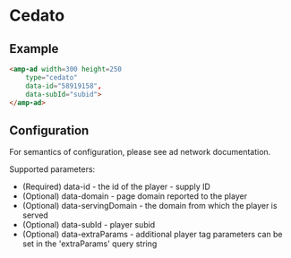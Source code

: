 <!---
Copyright 2015 The AMP HTML Authors. All Rights Reserved.

Licensed under the Apache License, Version 2.0 (the "License");
you may not use this file except in compliance with the License.
You may obtain a copy of the License at

      http://www.apache.org/licenses/LICENSE-2.0

Unless required by applicable law or agreed to in writing, software
distributed under the License is distributed on an "AS-IS" BASIS,
WITHOUT WARRANTIES OR CONDITIONS OF ANY KIND, either express or implied.
See the License for the specific language governing permissions and
limitations under the License.
-->

# Cedato

## Example

```html
<amp-ad width=300 height=250
    type="cedato"
    data-id="58919158",
    data-subId="subid">
</amp-ad>
```

## Configuration

For semantics of configuration, please see ad network documentation.

Supported parameters:
-  (Required) data-id - the id of the player - supply ID
-  (Optional) data-domain - page domain reported to the player
-  (Optional) data-servingDomain - the domain from which the player is served
-  (Optional) data-subId - player subid
-  (Optional) data-extraParams - additional player tag parameters can be set in the 'extraParams' query string 
